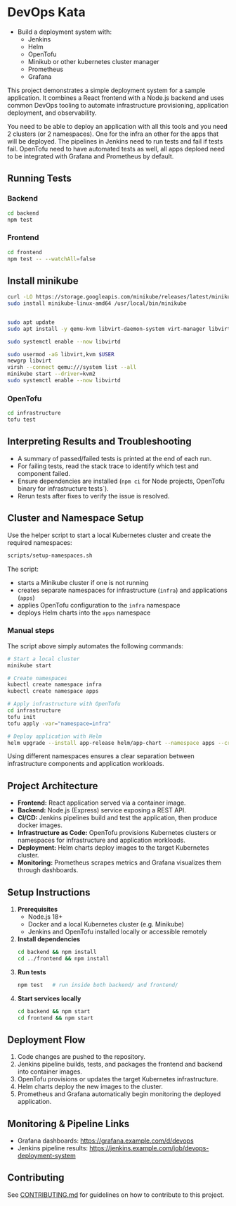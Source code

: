 # DevOps Kata

- Build a deployment system with:
  - Jenkins
  - Helm
  - OpenTofu
  - Minikub or other kubernetes cluster manager
  - Prometheus
  - Grafana
  
This project demonstrates a simple deployment system for a sample application. It
combines a React frontend with a Node.js backend and uses common DevOps tooling
to automate infrastructure provisioning, application deployment, and
observability.



You need to be able to deploy an application with all this tools and you need 2 clusters (or 2 namespaces).
One for the infra an other for the apps that will be deployed. The pipelines in Jenkins need to run tests and fail if tests fail.
OpenTofu need to have automated tests as well, all apps deploed need to be integrated with Grafana and Prometheus by default.

## Running Tests

### Backend
```bash
cd backend
npm test
```

### Frontend
```bash
cd frontend
npm test -- --watchAll=false
```

## Install minikube

```bash
curl -LO https://storage.googleapis.com/minikube/releases/latest/minikube-linux-amd64
sudo install minikube-linux-amd64 /usr/local/bin/minikube


sudo apt update
sudo apt install -y qemu-kvm libvirt-daemon-system virt-manager libvirt-clients bridge-utils

sudo systemctl enable --now libvirtd

sudo usermod -aG libvirt,kvm $USER
newgrp libvirt
virsh --connect qemu:///system list --all
minikube start --driver=kvm2
sudo systemctl enable --now libvirtd


```

### OpenTofu
```bash
cd infrastructure
tofu test
```

## Interpreting Results and Troubleshooting

- A summary of passed/failed tests is printed at the end of each run.
- For failing tests, read the stack trace to identify which test and component failed.
- Ensure dependencies are installed (`npm ci` for Node projects, OpenTofu binary for infrastructure tests`).
- Rerun tests after fixes to verify the issue is resolved.

## Cluster and Namespace Setup

Use the helper script to start a local Kubernetes cluster and create the
required namespaces:

```bash
scripts/setup-namespaces.sh
```

The script:

* starts a Minikube cluster if one is not running
* creates separate namespaces for infrastructure (`infra`) and applications (`apps`)
* applies OpenTofu configuration to the `infra` namespace
* deploys Helm charts into the `apps` namespace

### Manual steps

The script above simply automates the following commands:

```bash
# Start a local cluster
minikube start

# Create namespaces
kubectl create namespace infra
kubectl create namespace apps

# Apply infrastructure with OpenTofu
cd infrastructure
tofu init
tofu apply -var="namespace=infra"

# Deploy application with Helm
helm upgrade --install app-release helm/app-chart --namespace apps --create-namespace
```

Using different namespaces ensures a clear separation between infrastructure
components and application workloads.

## Project Architecture
- **Frontend:** React application served via a container image.
- **Backend:** Node.js (Express) service exposing a REST API.
- **CI/CD:** Jenkins pipelines build and test the application, then produce
docker images.
- **Infrastructure as Code:** OpenTofu provisions Kubernetes clusters or
namespaces for infrastructure and application workloads.
- **Deployment:** Helm charts deploy images to the target Kubernetes cluster.
- **Monitoring:** Prometheus scrapes metrics and Grafana visualizes them through
dashboards.

## Setup Instructions
1. **Prerequisites**
   - Node.js 18+
   - Docker and a local Kubernetes cluster (e.g. Minikube)
   - Jenkins and OpenTofu installed locally or accessible remotely
2. **Install dependencies**
   ```bash
   cd backend && npm install
   cd ../frontend && npm install
   ```
3. **Run tests**
   ```bash
   npm test   # run inside both backend/ and frontend/
   ```
4. **Start services locally**
   ```bash
   cd backend && npm start
   cd frontend && npm start
   ```

## Deployment Flow
1. Code changes are pushed to the repository.
2. Jenkins pipeline builds, tests, and packages the frontend and backend into
   container images.
3. OpenTofu provisions or updates the target Kubernetes infrastructure.
4. Helm charts deploy the new images to the cluster.
5. Prometheus and Grafana automatically begin monitoring the deployed
   application.

## Monitoring & Pipeline Links
- Grafana dashboards: <https://grafana.example.com/d/devops>
- Jenkins pipeline results: <https://jenkins.example.com/job/devops-deployment-system>

## Contributing
See [CONTRIBUTING.md](CONTRIBUTING.md) for guidelines on how to contribute to
this project.
